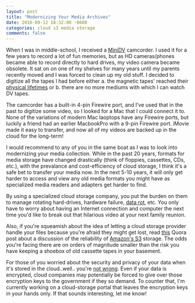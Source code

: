 ```yaml
---
layout: post
title: "Modernizing Your Media Archives"
date: 2016-09-12 18:32:00 -0600
categories: cloud s3 media storage
comments: false
---
```


When I was in middle-school, I received a [MiniDV][minidv] camcorder. I used it
for a few years to record a lot of fun memories, but as HD cameras/phones
became able to record directly to hard drives, my video camera became obsolete.
It sat on on one of my shelves for many years until my parents recently moved
and I was forced to clean up my old stuff. I decided to digitize all the tapes
I had before either a. the magnetic tapes' reached their [physical
lifetimes][life] or b. there are no more mediums with which I can watch DV tapes. 

The camcorder has a built-in 4-pin Firewire port, and I've used that in the
past to digitize some video, so I looked for a Mac that I could connect it to.
None of the variations of modern Mac laoptops have any Firewire ports, but
luckily a friend had an earlier MacbookPro with a 9-pin Firewire port. iMovie
made it easy to transfer, and now all of my videos are backed up in the cloud
for the long-term! 

I would recommend to any of you in the same boat as I was to look into modernizing your
media collection. While in the past 20 years, formats for media
storage have changed drastically (think of floppies, cassettes, CDs, etc.),
with the prevalance and cost-efficiency of cloud storage, I think it's a safe
bet to transfer your media now. In the next 5-10 years, it will only get harder
to access and view any old media formats you might have as specialized media
readers and adapters get harder to find.

By using a specialized cloud storage company, you put the burden on them to
manage rotating hard-drives, hardware failure, [data rot][data], etc. You 
only have to worry about having an Internet connection and computer the next 
time you'd like to break out that hilarious video at your next family reunion.

Also, if you're squeamish about the idea of letting a cloud storage provider
handle your files because you're afraid they might get lost, read [this][quora] Quora
post about a discussion of the reliability of [Amazon's S3][s3] storage. The
odds you're facing there are on orders of magnitude smaller than the risk you
have keeping a shoebox of old cassette tapes in your basement.

For those of you worried about the security and privacy of your data when it's
stored in the cloud..well.. you're [not wrong][lavabit]. Even if your data is
encrypted, cloud companies may potentially be forced to give over those
encryption keys to the government if they so demand. To counter that, I'm
currently working on a cloud-storage portal that leaves the encryption keys in
your hands only. If that sounds interesting, let me know!

[minidv]: https://en.wikipedia.org/wiki/DV#Magnetic_tape
[life]: https://www.clir.org/pubs/reports/pub54/4life_expectancy.html
[data]: https://en.wikipedia.org/wiki/Data_degradation
[quora]: https://www.quora.com/Has-anyone-actually-ever-lost-data-using-Amazon-S3-reduced-redundancy-option
[lavabit]: https://en.wikipedia.org/wiki/Lavabit#Connection_to_Edward_Snowden
[s3]: https://aws.amazon.com/s3/
